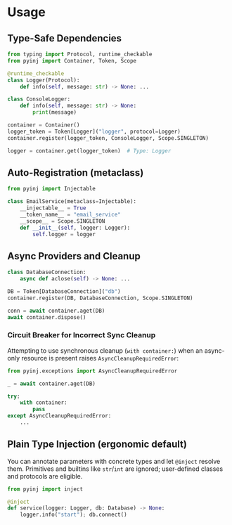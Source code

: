 # Usage

## Type-Safe Dependencies

```python
from typing import Protocol, runtime_checkable
from pyinj import Container, Token, Scope

@runtime_checkable
class Logger(Protocol):
    def info(self, message: str) -> None: ...

class ConsoleLogger:
    def info(self, message: str) -> None:
        print(message)

container = Container()
logger_token = Token[Logger]("logger", protocol=Logger)
container.register(logger_token, ConsoleLogger, Scope.SINGLETON)

logger = container.get(logger_token)  # Type: Logger
```

## Auto-Registration (metaclass)

```python
from pyinj import Injectable

class EmailService(metaclass=Injectable):
    __injectable__ = True
    __token_name__ = "email_service"
    __scope__ = Scope.SINGLETON
    def __init__(self, logger: Logger):
        self.logger = logger
```

## Async Providers and Cleanup

```python
class DatabaseConnection:
    async def aclose(self) -> None: ...

DB = Token[DatabaseConnection]("db")
container.register(DB, DatabaseConnection, Scope.SINGLETON)

conn = await container.aget(DB)
await container.dispose()

```

### Circuit Breaker for Incorrect Sync Cleanup

Attempting to use synchronous cleanup (`with container:`) when an async-only
resource is present raises `AsyncCleanupRequiredError`:

```python
from pyinj.exceptions import AsyncCleanupRequiredError

_ = await container.aget(DB)

try:
    with container:
        pass
except AsyncCleanupRequiredError:
    ...
```

## Plain Type Injection (ergonomic default)

You can annotate parameters with concrete types and let `@inject` resolve them.
Primitives and builtins like `str`/`int` are ignored; user-defined classes and
protocols are eligible.

```python
from pyinj import inject

@inject
def service(logger: Logger, db: Database) -> None:
    logger.info("start"); db.connect()
```
